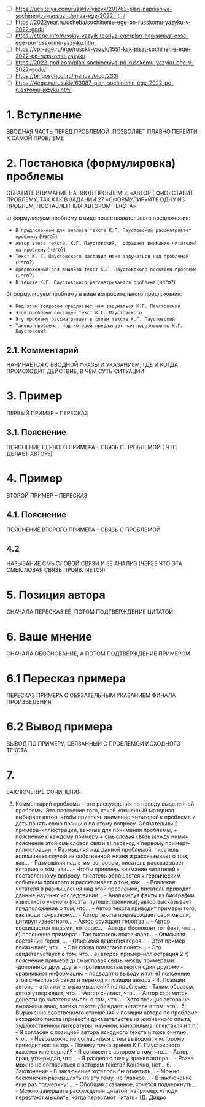 - [ ] https://uchitelya.com/russkiy-yazyk/201782-plan-napisaniya-sochineniya-rassuzhdeniya-ege-2022.html
- [ ] https://2022year.ru/ucheba/sochinenie-ege-po-russkomu-yazyku-v-2022-godu
- [ ] https://ctege.info/russkiy-yazyik-teoriya-ege/plan-napisaniya-esse-ege-po-russkomu-yazyiku.html
- [ ] https://vpr-ege.ru/ege/russkij-yazyk/1551-kak-pisat-sochinenie-ege-2022-po-russkomu-yazyku
- [ ] https://2022-god.com/plan-sochineniya-po-russkomu-yazyku-ege-v-2022-godu/
- [ ] https://bingoschool.ru/manual/blog/233/
- [ ] https://4ege.ru/russkiy/63087-plan-sochinenie-ege-2022-po-russkomu-jazyku.html

# 1. Вступление
 ВВОДНАЯ ЧАСТЬ ПЕРЕД ПРОБЛЕМОЙ. ПОЗВОЛЯЕТ ПЛАВНО ПЕРЕЙТИ К САМОЙ ПРОБЛЕМЕ
 
 # 2. Постановка (формулировка) проблемы
 ОБРАТИТЕ ВНИМАНИЕ НА ВВОД ПРОБЛЕМЫ: «АВТОР ( ФИО) СТАВИТ ПРОБЛЕМУ, ТАК КАК В ЗАДАНИИ 27 «СФОРМУЛИРУЙТЕ ОДНУ ИЗ ПРОБЛЕМ, ПОСТАВЛЕННЫХ АВТОРОМ ТЕКСТА»
 
  а) формулируем проблему в виде повествовательного предложения:
 - `В предложенном для анализа тексте К.Г. Паустовский рассматривает проблему` (чего?)
 - `Автор этого текста, К.Г. Паустовский,  обращает внимание читателей на проблему` (чего?)
 - `Текст К. Г. Паустовского заставил меня задуматься над проблемой` (чего?)
 - `Предложенный для анализа текст К.Г. Паустовского посвящен проблеме` (чего?)
 - `В тексте К.Г. Паустовского рассматривается проблема` (чего?)
 
 б) формулируем  проблему в виде вопросительного предложения:
- `Над этим вопросом предлагает нам задуматься К.Г. Паустовский`
- `Этой проблеме посвящен текст К.Г. Паустовского`
- `Эту проблему рассматривает в своем тексте К.Г. Паустовский`
- `Такова проблема, над которой предлагает нам поразмышлять К.Г. Паустовский`
 
 ## 2.1. Комментарий
 НАЧИНАЕТСЯ С ВВОДНОЙ ФРАЗЫ И УКАЗАНИЕМ, ГДЕ И КОГДА ПРОИСХОДИТ ДЕЙСТВИЕ, В ЧЁМ СУТЬ СИТУАЦИИ
 
 # 3. Пример
 ПЕРВЫЙ ПРИМЕР – ПЕРЕСКАЗ
 
 ## 3.1. Пояснение
 ПОЯСНЕНИЕ ПЕРВОГО ПРИМЕРА – СВЯЗЬ С ПРОБЛЕМОЙ ( ЧТО ДЕЛАЕТ АВТОР?)
 
 # 4. Пример
 ВТОРОЙ ПРИМЕР – ПЕРЕСКАЗ
 
 ## 4.1. Пояснение
 ПОЯСНЕНИЕ ВТОРОГО ПРИМЕРА – СВЯЗЬ С ПРОБЛЕМОЙ
 
 ## 4.2
 НАЗЫВАНИЕ СМЫСЛОВОЙ СВЯЗИ И ЕЁ АНАЛИЗ (ЧЕРЕЗ ЧТО ЭТА СМЫСЛОВАЯ СВЯЗЬ ПРОЯВЛЯЕТСЯ)
 
# 5. Позиция автора
СНАЧАЛА ПЕРЕСКАЗ ЕЁ, ПОТОМ ПОДТВЕРЖДЕНИЕ ЦИТАТОЙ

# 6. Ваше мнение
СНАЧАЛА ОБОСНОВАНИЕ, А ПОТОМ ПОДТВЕРЖДЕНИЕ ПРИМЕРОМ
 
 # 6.1 Пересказ примера
 ПЕРЕСКАЗ ПРИМЕРА С ОБЯЗАТЕЛЬНЫМ УКАЗАНИЕМ ФИНАЛА ПРОИЗВЕДЕНИЯ
 
 # 6.2 Вывод примера
 ВЫВОД ПО ПРИМЕРУ, СВЯЗАННЫЙ С ПРОБЛЕМОЙ ИСХОДНОГО ТЕКСТА
 
 # 7.
 ЗАКЛЮЧЕНИЕ СОЧИНЕНИЯ
 
 
 3. Комментарий проблемы – это рассуждения по поводу выделенной проблемы. Это пояснение того, какой жизненный материал выбирает автор, чтобы привлечь внимание читателей к  проблеме и дать понять свою позицию по этому вопросу. Обязательны 2 примера-иллюстрации, важные для понимания  проблемы,    +  пояснение  к  каждому  примеру  +  смысловая  связь  между  ними+ пояснение этой смысловой связи а)  переход к первому примеру- иллюстрации: -  Размышляя  над  данной  проблемой,  писатель  вспоминает  случай  из  собственной  жизни  и рассказывает о том, как… - Размышляя над этим вопросом, писатель рассказывает историю о том, как… -  Чтобы  привлечь  внимание  читателей  к  поставленному  вопросу,  писатель  обращается  к героическим событиям прошлого и рассказывает о том, как… -  Вовлекая  читателя  в  размышления  над  этой  проблемой,  писатель  приводит  данные  научных исследований… -  Анализируя  факты  из  биографии  известного  ученого  (поэта,  путешественника),  автор высказывает предположение о том, что… - Автор текста приводит примеры того, как люди по-разному… - Автор текста подтверждает свои мысли, цитируя известного… - Автор осуждает героя за… - Автор восхищается людьми, которые… - Автора беспокоит тот факт, что… б) пояснение примера: - Так писатель показывает… - Описывая состояние героя, … - Описывая действия героя… - Этот пример показывает, что… - Эти слова помогают понять… - Это свидетельствует о том, что…  в) второй пример-иллюстрация 
2  г) пояснение примера д) смысловая связь между примерами: -дополняют друг друга - противопоставляются один другому - сравнивают информацию - подводят к выводу и т.п. е) пояснение этой смысловой связи и переход к позиции автора - 4. Позиция автора – это итог его размышлений по проблеме: - Таким образом, автор утверждает, что… -Автор считает, что… - Автор стремится донести до читателя мысль о том, что… - Хотя позиция автора не выражена явно, логика текста убеждает читателя в том, что…  5. Выражение собственного отношения к позиции автора по проблеме исходного текста (привести доказательства из жизненного опыта, художественной литературы, научной,  кинофильма, спектакля и т.п.) - Я согласен с позицией автора исходного текста и тоже считаю, что… - Невозможно не согласиться с тем выводом, к которому приводит нас автор. - Почему точка зрения К.Г. Паустовского кажется мне верной? - Я согласен с автором в том, что… -  Автор прав, утверждая, что… - Я разделяю точку зрения автора… - Разве можно не согласиться с автором текста? Конечно, нет… 6. Заключение - В заключение хотелось бы отметить… - Можно бесконечно размышлять на эту тему, но главное… - В заключение еще раз подчеркну: … - Обобщая сказанное, хочется подчеркнуть… -  Можно  завершить  рассуждения  цитатой,  например:  «Люди  перестают  мыслить,  когда перестают читать» (Д. Дидро
 

